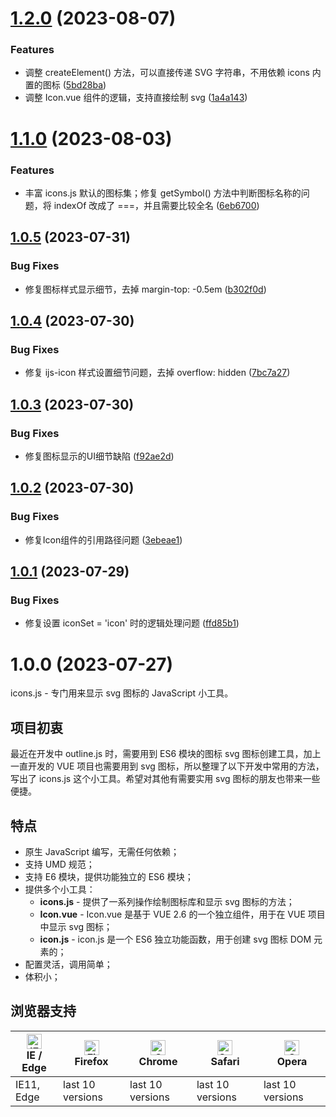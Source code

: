 # [1.2.0](https://github.com/yaohaixiao/icons.js/compare/1.1.0...1.2.0) (2023-08-07)


### Features

* 调整 createElement() 方法，可以直接传递 SVG 字符串，不用依赖 icons 内置的图标 ([5bd28ba](https://github.com/yaohaixiao/icons.js/commit/5bd28ba9f1ca721b8914d6016f6ee6c34939873f))
* 调整 Icon.vue 组件的逻辑，支持直接绘制 svg ([1a4a143](https://github.com/yaohaixiao/icons.js/commit/1a4a1438bb1b250631e22bf1b2320bbd355b59bd))



# [1.1.0](https://github.com/yaohaixiao/icons.js/compare/1.0.5...1.1.0) (2023-08-03)


### Features

* 丰富 icons.js 默认的图标集；修复 getSymbol() 方法中判断图标名称的问题，将 indexOf 改成了 ===，并且需要比较全名 ([6eb6700](https://github.com/yaohaixiao/icons.js/commit/6eb6700901bc8dc8cc9ceb5ecc6799cb4c05c427))



## [1.0.5](https://github.com/yaohaixiao/icons.js/compare/1.0.4...1.0.5) (2023-07-31)


### Bug Fixes

* 修复图标样式显示细节，去掉 margin-top: -0.5em ([b302f0d](https://github.com/yaohaixiao/icons.js/commit/b302f0da5f75e22cd1c838a7afd8dc970d885288))



## [1.0.4](https://github.com/yaohaixiao/icons.js/compare/1.0.3...1.0.4) (2023-07-30)


### Bug Fixes

* 修复 ijs-icon 样式设置细节问题，去掉 overflow: hidden ([7bc7a27](https://github.com/yaohaixiao/icons.js/commit/7bc7a27e9b4e5fa9f7e409385aec1dc0311cc290))



## [1.0.3](https://github.com/yaohaixiao/icons.js/compare/1.0.2...1.0.3) (2023-07-30)


### Bug Fixes

* 修复图标显示的UI细节缺陷 ([f92ae2d](https://github.com/yaohaixiao/icons.js/commit/f92ae2de27cef33da3e3a4fe72801c854d18684e))



## [1.0.2](https://github.com/yaohaixiao/icons.js/compare/1.0.1...1.0.2) (2023-07-30)


### Bug Fixes

* 修复Icon组件的引用路径问题 ([3ebeae1](https://github.com/yaohaixiao/icons.js/commit/3ebeae18f4591892465430b4c4ffd82a93de86fe))



## [1.0.1](https://github.com/yaohaixiao/icons.js/compare/1.0.0...1.0.1) (2023-07-29)


### Bug Fixes

* 修复设置 iconSet = 'icon' 时的逻辑处理问题 ([ffd85b1](https://github.com/yaohaixiao/icons.js/commit/ffd85b171d16ba872cc9fdfe5ebfcae5c0eae811))



# 1.0.0 (2023-07-27)


icons.js - 专门用来显示 svg 图标的 JavaScript 小工具。


## 项目初衷

最近在开发中 outline.js 时，需要用到 ES6 模块的图标 svg 图标创建工具，加上一直开发的 VUE 项目也需要用到 svg 图标，所以整理了以下开发中常用的方法，写出了 icons.js 这个小工具。希望对其他有需要实用 svg 图标的朋友也带来一些便捷。



## 特点

- 原生 JavaScript 编写，无需任何依赖；
- 支持 UMD 规范；
- 支持 E6 模块，提供功能独立的 ES6 模块；
- 提供多个小工具：
    * **icons.js** - 提供了一系列操作绘制图标库和显示 svg 图标的方法；
    * **Icon.vue** - Icon.vue 是基于 VUE 2.6 的一个独立组件，用于在 VUE 项目中显示 svg 图标；
    * **icon.js** - icon.js 是一个 ES6 独立功能函数，用于创建 svg 图标 DOM 元素的；
- 配置灵活，调用简单；
- 体积小；



## 浏览器支持

| [<img src="https://raw.githubusercontent.com/alrra/browser-logos/master/src/edge/edge_48x48.png" alt="IE / Edge" width="24px" height="24px" />](https://github.com/yaohaixiao/delegate.js/)</br>IE / Edge | [<img src="https://raw.githubusercontent.com/alrra/browser-logos/master/src/firefox/firefox_48x48.png" alt="Firefox" width="24px" height="24px" />](https://github.com/yaohaixiao/delegate.js/)</br>Firefox | [<img src="https://raw.githubusercontent.com/alrra/browser-logos/master/src/chrome/chrome_48x48.png" alt="Chrome" width="24px" height="24px" />](https://github.com/yaohaixiao/delegate.js/)</br>Chrome | [<img src="https://raw.githubusercontent.com/alrra/browser-logos/master/src/safari/safari_48x48.png" alt="Safari" width="24px" height="24px" />](https://github.com/yaohaixiao/delegate.js/)</br>Safari | [<img src="https://raw.githubusercontent.com/alrra/browser-logos/master/src/opera/opera_48x48.png" alt="Opera" width="24px" height="24px" />](https://github.com/yaohaixiao/delegate.js/)</br>Opera |
|----------------------------------------------------------------------------------------------------------------------------------------------------------------------------------------------------------|------------------------------------------------------------------------------------------------------------------------------------------------------------------------------------------------------------|--------------------------------------------------------------------------------------------------------------------------------------------------------------------------------------------------------|--------------------------------------------------------------------------------------------------------------------------------------------------------------------------------------------------------|----------------------------------------------------------------------------------------------------------------------------------------------------------------------------------------------------|
| IE11, Edge                                                                                                                                                                                               | last 10 versions                                                                                                                                                                                           | last 10 versions                                                                                                                                                                                       | last 10 versions                                                                                                                                                                                       | last 10 versions                                                                                                                                                                                   |




